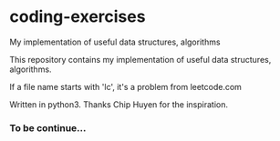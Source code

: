 # coding-exercises
My implementation of useful data structures, algorithms

This repository contains my implementation of useful data structures, algorithms.

If a file name starts with 'lc', it's a problem from leetcode.com

Written in python3. Thanks Chip Huyen for the inspiration.


### To be continue...
